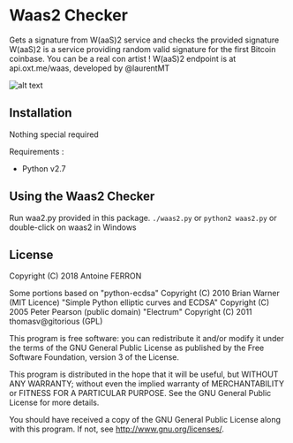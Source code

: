 
# Waas2 Checker

Gets a signature from W(aaS)2 service and checks the provided signature
W(aaS)2 is a service providing random valid signature for the first  Bitcoin coinbase. You can be a real con artist !
W(aaS)2 endpoint is at api.oxt.me/waas, developed by @laurentMT

![alt text](https://raw.githubusercontent.com/antonio-fr/Waas2/master/waa2screen.png) 

## Installation

Nothing special required

Requirements :

 - Python v2.7


## Using the Waas2 Checker

Run waa2.py provided in this package.
`./waas2.py`       or
`python2 waas2.py` or
double-click on waas2 in Windows


## License

Copyright (C) 2018  Antoine FERRON

Some portions based on
"python-ecdsa" Copyright (C) 2010 Brian Warner (MIT Licence)
"Simple Python elliptic curves and ECDSA" Copyright (C) 2005 Peter Pearson (public domain)
"Electrum" Copyright (C) 2011 thomasv@gitorious (GPL)

This program is free software: you can redistribute it and/or modify
it under the terms of the GNU General Public License as published by
the Free Software Foundation, version 3 of the License.

This program is distributed in the hope that it will be useful,
but WITHOUT ANY WARRANTY; without even the implied warranty of
MERCHANTABILITY or FITNESS FOR A PARTICULAR PURPOSE.  See the GNU General Public License for more details.

You should have received a copy of the GNU General Public License
along with this program.  If not, see <http://www.gnu.org/licenses/>.


